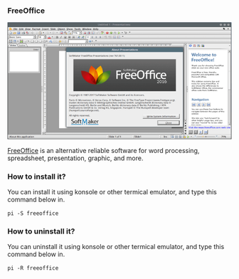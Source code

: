 ### FreeOffice

![Image courtesy of fossmint](/public/Images/freeoffice.png)

[FreeOffice](https://www.freeoffice.com/) is an alternative reliable software for word processing, spreadsheet, presentation, graphic,  and more.	

### How to install it?
You can install it using konsole or other termical emulator, and type this command below in.
```
pi -S freeoffice
```

### How to uninstall it?
You can uninstall it using konsole or other termical emulator, and type this command below in.
```
pi -R freeoffice
```